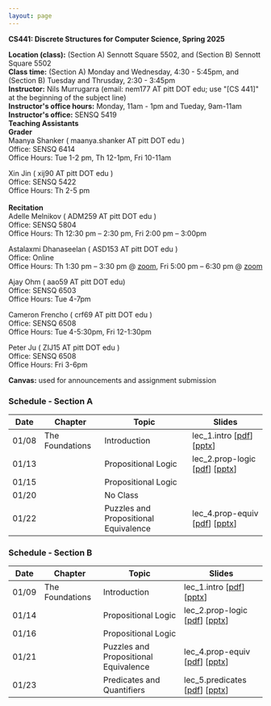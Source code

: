 ```yaml
---
layout: page
---
```


**CS441: Discrete Structures for Computer Science, Spring 2025**

**Location (class):** (Section A) Sennott Square 5502, and (Section B) Sennott Square 5502<br>
**Class time:** (Section A) Monday and Wednesday, 4:30 - 5:45pm, and (Section B) Tuesday and Thrusday, 2:30 - 3:45pm<br>
**Instructor:** Nils Murrugarra (email: nem177 AT pitt DOT edu; use "[CS 441]" at the beginning of the subject line)<br>
**Instructor's office hours:** Monday, 11am - 1pm and Tueday, 9am-11am<br>
**Instructor's office:** SENSQ 5419<br>
**Teaching Assistants**<br>
**Grader**<br>
Maanya Shanker ( maanya.shanker AT pitt DOT edu )<br>
Office: SENSQ 6414<br>
Office Hours: Tue 1-2 pm, Th 12-1pm, Fri 10-11am<br>

Xin Jin ( xij90 AT pitt DOT edu )<br>
Office: SENSQ 5422<br>
Office Hours: Th 2-5 pm<br>
<br>**Recitation**<br>
Adelle Melnikov ( ADM259 AT pitt DOT edu )<br>
Office: SENSQ 5804<br>
Office Hours: Th 12:30 pm – 2:30 pm, Fri 2:00 pm – 3:00pm<br>

Astalaxmi Dhanaseelan ( ASD153 AT pitt DOT edu )<br>
Office: Online<br>
Office Hours: Th 1:30 pm – 3:30 pm @ <a href="https://pitt.zoom.us/j/93911414055">zoom</a>, Fri 5:00 pm – 6:30 pm @ <a href="https://pitt.zoom.us/j/98259654541">zoom</a><br>

Ajay Ohm ( aao59 AT pitt DOT edu)<br>
Office: SENSQ 6503<br>
Office Hours: Tue 4-7pm<br>

Cameron Frencho ( crf69 AT pitt DOT edu )<br>
Office: SENSQ 6508<br>
Office Hours: Tue 4-5:30pm, Fri 12-1:30pm<br>

Peter Ju ( ZIJ15 AT pitt DOT edu )<br>
Office: SENSQ 6508<br>
Office Hours: Fri 3-6pm<br>

**Canvas:** used for announcements and assignment submission<br>

### Schedule - Section A

Date        | Chapter          | Topic             | Slides       
----------- | -----------      | -----------       | -----------  
01/08       | The Foundations  | Introduction      | lec_1.intro [[pdf](https://sites.pitt.edu/~nem177/courses/spring25_cs441/lec_1.intro.pdf)] [[pptx](https://sites.pitt.edu/~nem177/courses/spring25_cs441/lec_1.intro.pptx)]
01/13       |                  | Propositional Logic| lec_2.prop-logic [[pdf](https://sites.pitt.edu/~nem177/courses/spring25_cs441/lec_2.prop-logic.pdf)]  [[pptx](https://sites.pitt.edu/~nem177/courses/spring25_cs441/lec_2.prop-logic.pptx)] 
01/15       |                  | Propositional Logic |  
01/20       |                  | No Class |  
01/22       |                  | Puzzles and Propositional Equivalence | lec_4.prop-equiv [[pdf](https://sites.pitt.edu/~nem177/courses/spring25_cs441/lec_4.prop-equiv.pdf)]  [[pptx](https://sites.pitt.edu/~nem177/courses/spring25_cs441/lec_4.prop-equiv.pptx)]

### Schedule - Section B

Date        | Chapter          | Topic             | Slides       
----------- | -----------      | -----------       | -----------  
01/09       | The Foundations  | Introduction      | lec_1.intro [[pdf](https://sites.pitt.edu/~nem177/courses/spring25_cs441/lec_1.intro.pdf)] [[pptx](https://sites.pitt.edu/~nem177/courses/spring25_cs441/lec_1.intro.pptx)]
01/14       |                  | Propositional Logic| lec_2.prop-logic [[pdf](https://sites.pitt.edu/~nem177/courses/spring25_cs441/lec_2.prop-logic.pdf)]  [[pptx](https://sites.pitt.edu/~nem177/courses/spring25_cs441/lec_2.prop-logic.pptx)] 
01/16       |                  | Propositional Logic|  
01/21       |                  | Puzzles and Propositional Equivalence | lec_4.prop-equiv [[pdf](https://sites.pitt.edu/~nem177/courses/spring25_cs441/lec_4.prop-equiv.pdf)]  [[pptx](https://sites.pitt.edu/~nem177/courses/spring25_cs441/lec_4.prop-equiv.pptx)]
01/23       |                  | Predicates and Quantifiers | lec_5.predicates [[pdf](https://sites.pitt.edu/~nem177/courses/spring25_cs441/lec_5.predicates.pdf)]  [[pptx](https://sites.pitt.edu/~nem177/courses/spring25_cs441/lec_5.predicates.pptx)]
